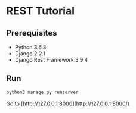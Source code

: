 # REST Tutorial

## Prerequisites

- Python 3.6.8
- Django 2.2.1
- Django Rest Framework 3.9.4

## Run

```sh
python3 manage.py runserver
```

Go to [http://127.0.0.1:8000](http://127.0.0.1:8000/)
